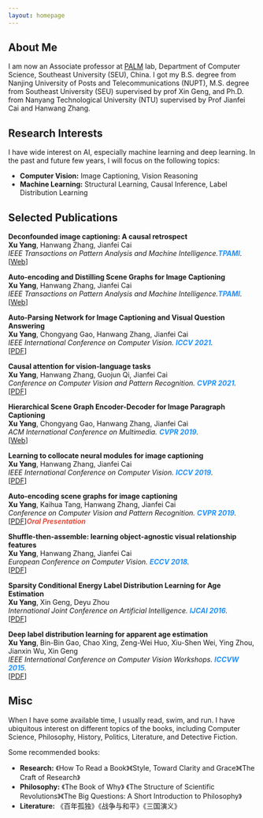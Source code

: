 ```yaml
---
layout: homepage
---
```


## About Me

I am now an Associate professor at [PALM](http://palm.seu.edu.cn/home.html) lab, Department of Computer Science, Southeast University (SEU), China. I got my B.S. degree from Nanjing University of Posts and Telecommunications (NUPT), M.S. degree from Southeast University (SEU) supervised by prof Xin Geng, and Ph.D. from Nanyang Technological University (NTU) supervised by Prof Jianfei Cai and Hanwang Zhang. 

## Research Interests
I have wide interest on AI, especially machine learning and deep learning. In the past and future few years, I will focus on the following topics:
- **Computer Vision:** Image Captioning, Vision Reasoning
- **Machine Learning:** Structural Learning, Causal Inference, Label Distribution Learning

## Selected Publications
[comment]: <> (TPAMI)
<div class="paper">
<p><strong>Deconfounded image captioning: A causal retrospect</strong>
<br />
<strong>Xu Yang</strong>, Hanwang Zhang, Jianfei Cai
<br />
<em>IEEE Transactions on Pattern Analysis and Machine Intelligence.<strong><i style="color:#1e90ff">TPAMI</i></strong>.</em>
<br /> 
   [<a href="https://ieeexplore.ieee.org/abstract/document/9583890/">Web</a>]
<br/>
</p>
</div>

[comment]: <> (TPAMI)
<div class="paper">
<p><strong>Auto-encoding and Distilling Scene Graphs for Image Captioning</strong>
<br />
<strong>Xu Yang</strong>, Hanwang Zhang, Jianfei Cai
<br />
<em>IEEE Transactions on Pattern Analysis and Machine Intelligence.<strong><i style="color:#1e90ff">TPAMI</i></strong>.</em>
<br /> 
   [<a href="https://ieeexplore.ieee.org/document/9279262">Web</a>]
<br/>
</p>
</div>

[comment]: <> (iccv2021.)
<div class="paper">
<p><strong>Auto-Parsing Network for Image Captioning and Visual Question Answering</strong>
<br />
<strong>Xu Yang</strong>, Chongyang Gao, Hanwang Zhang, Jianfei Cai

<br />
<em>IEEE International Conference on Computer Vision. <strong><i style="color:#1e90ff">ICCV 2021</i></strong>.</em>
<br /> 
   [<a href="https://openaccess.thecvf.com/content/ICCV2021/papers/Yang_Auto-Parsing_Network_for_Image_Captioning_and_Visual_Question_Answering_ICCV_2021_paper.pdf">PDF</a>]
<br/>
</p>
</div>

[comment]: <> (cvpr2021.)
<div class="paper">
<p><strong>Causal attention for vision-language tasks</strong>
<br />
<strong>Xu Yang</strong>, Hanwang Zhang, Guojun Qi, Jianfei Cai

<br />
<em>Conference on Computer Vision and Pattern Recognition. <strong><i style="color:#1e90ff">CVPR 2021</i></strong>.</em>
<br /> 
   [<a href="https://openaccess.thecvf.com/content/CVPR2021/papers/Yang_Causal_Attention_for_Vision-Language_Tasks_CVPR_2021_paper.pdf">PDF</a>]
<br/>
</p>
</div>

[comment]: <> (ACMMM.)
<div class="paper">
<p><strong>Hierarchical Scene Graph Encoder-Decoder for Image Paragraph Captioning</strong>
<br />
<strong>Xu Yang</strong>, Chongyang Gao, Hanwang Zhang, Jianfei Cai

<br />
<em>ACM International Conference on Multimedia. <strong><i style="color:#1e90ff">CVPR 2019</i></strong>.</em>
<br /> 
   [<a href="https://dl.acm.org/doi/abs/10.1145/3394171.3413859">Web</a>]
<br/>
</p>
</div>

[comment]: <> (iccv2019.)
<div class="paper">
<p><strong>Learning to collocate neural modules for image captioning</strong>
<br />
<strong>Xu Yang</strong>, Hanwang Zhang, Jianfei Cai

<br />
<em>IEEE International Conference on Computer Vision. <strong><i style="color:#1e90ff">ICCV 2019</i></strong>.</em>
<br /> 
   [<a href="https://openaccess.thecvf.com/content_ICCV_2019/papers/Yang_Learning_to_Collocate_Neural_Modules_for_Image_Captioning_ICCV_2019_paper.pdf">PDF</a>]
<br/>
</p>
</div>

[comment]: <> (cvpr2019.)
<div class="paper">
<p><strong>Auto-encoding scene graphs for image captioning</strong>
<br />
<strong>Xu Yang</strong>, Kaihua Tang, Hanwang Zhang, Jianfei Cai

<br />
<em>Conference on Computer Vision and Pattern Recognition. <strong><i style="color:#1e90ff">CVPR 2019</i></strong>.</em>
<br /> 
   [<a href="https://openaccess.thecvf.com/content_CVPR_2019/papers/Yang_Auto-Encoding_Scene_Graphs_for_Image_Captioning_CVPR_2019_paper.pdf">PDF</a>]<strong><i style="color:#e74d3c">Oral Presentation</i></strong>
<br/>
</p>
</div>

[comment]: <> (ECCV2018.)
<div class="paper">
<p><strong>Shuffle-then-assemble: learning object-agnostic visual relationship features</strong>
<br />
<strong>Xu Yang</strong>, Hanwang Zhang, Jianfei Cai

<br />
<em>European Conference on Computer Vision. <strong><i style="color:#1e90ff">ECCV 2018</i></strong>.</em>
<br /> 
   [<a href="https://openaccess.thecvf.com/content_ECCV_2018/papers/XU_YANG_Shuffle-Then-Assemble_Learning_Object-Agnostic_ECCV_2018_paper.pdf">PDF</a>]
<br/>
</p>
</div>

[comment]: <> (IJCAI2016.)
<div class="paper">
<p><strong>Sparsity Conditional Energy Label Distribution Learning for Age Estimation</strong>
<br />
<strong>Xu Yang</strong>, Xin Geng, Deyu Zhou

<br />
<em>International Joint Conference on Artificial Intelligence. <strong><i style="color:#1e90ff">IJCAI 2016</i></strong>.</em>
<br /> 
   [<a href="https://www.ijcai.org/Proceedings/16/Papers/322.pdf.pdf">PDF</a>]
<br/>
</p>
</div>


[comment]: <> (ICCVW2015.)
<div class="paper">
<p><strong>Deep label distribution learning for apparent age estimation</strong>
<br />
<strong>Xu Yang</strong>, Bin-Bin Gao, Chao Xing, Zeng-Wei Huo, Xiu-Shen Wei, Ying Zhou, Jianxin Wu, Xin Geng

<br />
<em>IEEE International Conference on Computer Vision Workshops. <strong><i style="color:#1e90ff">ICCVW 2015</i></strong>.</em>
<br /> 
   [<a href="https://www.cv-foundation.org/openaccess/content_iccv_2015_workshops/w11/papers/Yang_Deep_Label_Distribution_ICCV_2015_paper.pdf">PDF</a>]
<br/>
</p>
</div>

## Misc
When I have some available time, I usually read, swim, and run. I have ubiquitous interest on different topics of the books, including Computer Science, Philosophy, History, Politics, Literature, and Detective Fiction.

Some recommended books:
- **Research:** 《How To Read a Book》《Style, Toward Clarity and Grace》《The Craft of Research》
- **Philosophy:** 《The Book of Why》 《The Structure of Scientific Revolutions》《The Big Questions: A Short Introduction to Philosophy》
- **Literature:** 《百年孤独》《战争与和平》《三国演义》

